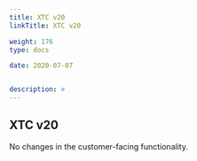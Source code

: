 ```yaml
---
title: XTC v20
linkTitle: XTC v20

weight: 176
type: docs

date: 2020-07-07


description: >
---
```


## XTC v20

No changes in the customer-facing functionality.
